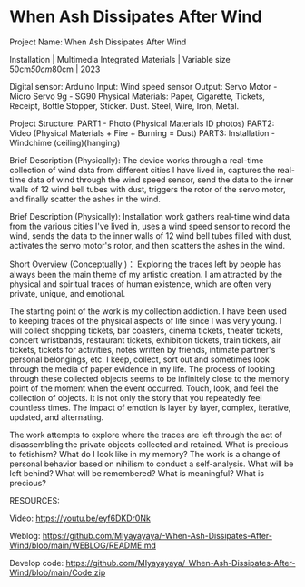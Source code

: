 # When Ash Dissipates After Wind

Project Name: When Ash Dissipates After Wind

Installation | Multimedia Integrated Materials | Variable size 50cm*50cm*80cm | 2023

Digital sensor: Arduino 
                                      Input: Wind speed sensor
                                      Output: Servo Motor - Micro Servo 9g - SG90
Physical Materials: Paper, Cigarette, Tickets, Receipt, Bottle Stopper, Sticker.
                                Dust.
                                Steel, Wire, Iron, Metal.

Project Structure: 
                   PART1 - Photo (Physical Materials ID photos)
                   PART2: Video (Physical Materials + Fire + Burning = Dust)
                   PART3: Installation - Windchime (ceiling)(hanging)

Brief Description (Physically):
The device works through a real-time collection of wind data from different cities I have lived in, captures the real-time data of wind through the wind speed sensor, send the data to the inner walls of 12 wind bell tubes with dust, triggers the rotor of the servo motor, and finally scatter the ashes in the wind.

Brief Description (Physically):
Installation work gathers real-time wind data from the various cities I've lived in, uses a wind speed sensor to record the wind, sends the data to the inner walls of 12 wind bell tubes filled with dust, activates the servo motor's rotor, and then scatters the ashes in the wind.

Short Overview (Conceptually )：
Exploring the traces left by people has always been the main theme of my artistic creation. I am attracted by the physical and spiritual traces of human existence, which are often very private, unique, and emotional.



The starting point of the work is my collection addiction. I have been used to keeping traces of the physical aspects of life since I was very young. I will collect shopping tickets, bar coasters, cinema tickets, theater tickets, concert wristbands, restaurant tickets, exhibition tickets, train tickets, air tickets, tickets for activities, notes written by friends, intimate partner's personal belongings, etc. I keep, collect, sort out and sometimes look through the media of paper evidence in my life. The process of looking through these collected objects seems to be infinitely close to the memory point of the moment when the event occurred. Touch, look, and feel the collection of objects. It is not only the story that you repeatedly feel countless times. The impact of emotion is layer by layer, complex, iterative, updated, and alternating.

The work attempts to explore where the traces are left through the act of disassembling the private objects collected and retained. What is precious to fetishism? What do I look like in my memory?
The work is a change of personal behavior based on nihilism to conduct a self-analysis. What will be left behind? What will be remembered? What is meaningful? What is precious?

RESOURCES:

Video: https://youtu.be/eyf6DKDr0Nk

Weblog: https://github.com/MIyayayaya/-When-Ash-Dissipates-After-Wind/blob/main/WEBLOG/README.md

Develop code: https://github.com/MIyayayaya/-When-Ash-Dissipates-After-Wind/blob/main/Code.zip
